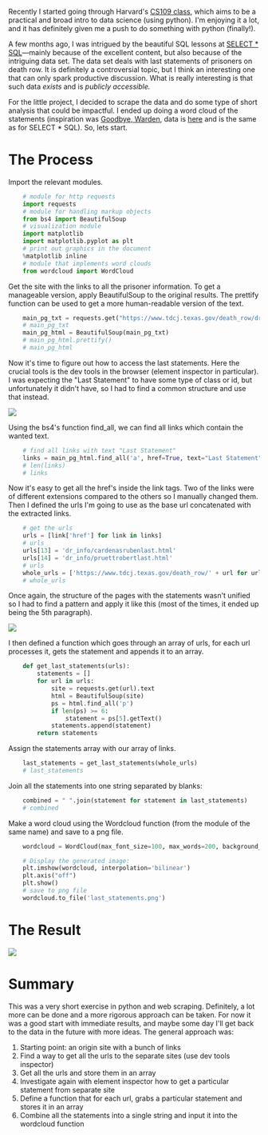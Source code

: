 Recently I started going through Harvard's [CS109 class](http://cs109.github.io/2015/), which aims to be a practical and broad intro to data science (using python). I'm enjoying it a lot, and it has definitely given me a push to do something with python (finally!).

A few months ago, I was intrigued by the beautiful SQL lessons at [SELECT \* SQL](https://selectstarsql.com)—mainly because of the excellent content, but also because of the intriguing data set. The data set deals with last statements of prisoners on death row. It is definitely a controversial topic, but I think an interesting one that can only spark productive discussion. What is really interesting is that such data _exists_ and is _publicly accessible._

For the little project, I decided to scrape the data and do some type of short analysis that could be impactful. I ended up doing a word cloud of the statements (inspiration was [Goodbye, Warden](http://www.goodbyewarden.com/), data is [here](https://www.tdcj.texas.gov/death_row/dr_executed_offenders.html) and is the same as for SELECT \* SQL). So, lets start.

# The Process

Import the relevant modules.

```python
    # module for http requests
    import requests
    # module for handling markup objects
    from bs4 import BeautifulSoup
    # visualization module
    import matplotlib
    import matplotlib.pyplot as plt
    # print out graphics in the document
    %matplotlib inline
    # module that implements word clouds
    from wordcloud import WordCloud
```

Get the site with the links to all the prisoner information. To get a manageable version, apply BeautifulSoup to the original results. The prettify function can be used to get a more human-readable version of the text.

```python
    main_pg_txt = requests.get("https://www.tdcj.texas.gov/death_row/dr_executed_offenders.html").text
    # main_pg_txt
    main_pg_html = BeautifulSoup(main_pg_txt)
    # main_pg_html.prettify()
    # main_pg_html
```

Now it's time to figure out how to access the last statements. Here the crucial tools is the dev tools in the browser (element inspector in particular). I was expecting the "Last Statement" to have some type of class or id, but unfortunately it didn't have, so I had to find a common structure and use that instead.

![](/Screenshot2019-02-01at21-d6c00a7a-fa05-474c-89d6-56a21e509766.49.24.png)

Using the bs4's function find_all, we can find all links which contain the wanted text.

```python
    # find all links with text "Last Statement"
    links = main_pg_html.find_all('a', href=True, text="Last Statement")
    # len(links)
    # links
```

Now it's easy to get all the href's inside the link tags. Two of the links were of different extensions compared to the others so I manually changed them. Then I defined the urls I'm going to use as the base url concatenated with the extracted links.

```python
    # get the urls
    urls = [link['href'] for link in links]
    # urls
    urls[13] = 'dr_info/cardenasrubenlast.html'
    urls[14] = 'dr_info/pruettrobertlast.html'
    # urls
    whole_urls = ['https://www.tdcj.texas.gov/death_row/' + url for url in urls]
    # whole_urls
```

Once again, the structure of the pages with the statements wasn't unified so I had to find a pattern and apply it like this (most of the times, it ended up being the 5th paragraph).

![](/Screenshot2019-02-01at22-39dccc7f-f8f4-4a61-a959-9d85a38a3d02.19.58.png)

I then defined a function which goes through an array of urls, for each url processes it, gets the statement and appends it to an array.

```python
    def get_last_statements(urls):
        statements = []
        for url in urls:
            site = requests.get(url).text
            html = BeautifulSoup(site)
            ps = html.find_all('p')
            if len(ps) >= 6:
                statement = ps[5].getText()
            statements.append(statement)
        return statements
```

Assign the statements array with our array of links.

```python
    last_statements = get_last_statements(whole_urls)
    # last_statements
```

Join all the statements into one string separated by blanks:

```python
    combined = " ".join(statement for statement in last_statements)
    # combined
```

Make a word cloud using the Wordcloud function (from the module of the same name) and save to a png file.

```python
    wordcloud = WordCloud(max_font_size=100, max_words=200, background_color="white").generate(combined)

    # Display the generated image:
    plt.imshow(wordcloud, interpolation='bilinear')
    plt.axis("off")
    plt.show()
    # save to png file
    wordcloud.to_file('last_statements.png')
```

# The Result

![](/last_statements-fefe8fdd-9376-4547-af05-534c1fbf37b7.png)

# Summary

This was a very short exercise in python and web scraping. Definitely, a lot more can be done and a more rigorous approach can be taken. For now it was a good start with immediate results, and maybe some day I'll get back to the data in the future with more ideas. The general approach was:

1. Starting point: an origin site with a bunch of links
2. Find a way to get all the urls to the separate sites (use dev tools inspector)
3. Get all the urls and store them in an array
4. Investigate again with element inspector how to get a particular statement from separate site
5. Define a function that for each url, grabs a particular statement and stores it in an array
6. Combine all the statements into a single string and input it into the wordcloud function
